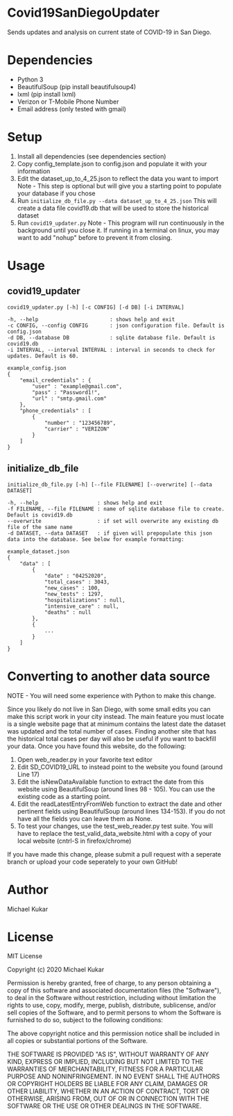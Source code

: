 # Covid19SanDiegoUpdater
 Sends updates and analysis on current state of COVID-19 in San Diego.

# Dependencies
- Python 3
- BeautifulSoup (pip install beautifulsoup4)
- lxml (pip install lxml)
- Verizon or T-Mobile Phone Number
- Email address (only tested with gmail)

# Setup
1. Install all dependencies (see dependencies section)
2. Copy config_template.json to config.json and populate it with your information
3. Edit the dataset_up_to_4_25.json to reflect the data you want to import
Note - This step is optional but will give you a starting point to populate your database if you chose
3. Run `initialize_db_file.py --data dataset_up_to_4_25.json`
This will create a data file covid19.db that will be used to store the historical dataset
3. Run `covid19_updater.py`
Note - This program will run continuously in the background until you close it. If running in a terminal on linux, you may want to add "nohup" before to prevent it from closing.

# Usage
## covid19_updater
```
covid19_updater.py [-h] [-c CONFIG] [-d DB] [-i INTERVAL]

-h, --help                       : shows help and exit
-c CONFIG, --config CONFIG       : json configuration file. Default is config.json
-d DB, --database DB             : sqlite database file. Default is covid19.db
-i INTERVAL, --interval INTERVAL : interval in seconds to check for updates. Default is 60.

example_config.json
{
    "email_credentials" : {
        "user" : "example@gmail.com",
        "pass" : "Password1!",
        "url" : "smtp.gmail.com"
    },
    "phone_credentials" : [
        {
            "number" : "123456789",
            "carrier" : "VERIZON"
        }
    ]
}
```

## initialize_db_file
```
initialize_db_file.py [-h] [--file FILENAME] [--overwrite] [--data DATASET]

-h, --help                   : shows help and exit
-f FILENAME, --file FILENAME : name of sqlite database file to create. Default is covid19.db
--overwrite                  : if set will overwrite any existing db file of the same name
-d DATASET, --data DATASET   : if given will prepopulate this json data into the database. See below for example formatting:

example_dataset.json
{
    "data" : [
        {
            "date" : "04252020",
            "total_cases" : 3043,
            "new_cases" : 100,
            "new_tests" : 1297,
            "hospitalizations" : null,
            "intensive_care" : null,
            "deaths" : null
        },
        {
            ...
        }
    ]
}

```

# Converting to another data source
NOTE - You will need some experience with Python to make this change.

Since you likely do not live in San Diego, with some small edits you can make this script work in your city instead.
The main feature you must locate is a single website page that at minimum contains the latest date the dataset was updated and the total number of cases.
Finding another site that has the historical total cases per day will also be useful if you want to backfill your data.
Once you have found this website, do the following:

1. Open web_reader.py in your favorite text editor
2. Edit SD_COVID19_URL to instead point to the website you found (around Line 17)
3. Edit the isNewDataAvailable function to extract the date from this website using BeautifulSoup (around lines 98 - 105). You can use the existing code as a starting point.
4. Edit the readLatestEntryFromWeb function to extract the date and other pertinent fields using BeautifulSoup (around lines 134-153). If you do not have all the fields you can leave them as None.
5. To test your changes, use the test_web_reader.py test suite. You will have to replace the test_valid_data_website.html with a copy of your local website (cntrl-S in firefox/chrome)

If you have made this change, please submit a pull request with a seperate branch or upload your code seperately to your own GitHub!

# Author
Michael Kukar

# License
MIT License

Copyright (c) 2020 Michael Kukar

Permission is hereby granted, free of charge, to any person obtaining a copy
of this software and associated documentation files (the "Software"), to deal
in the Software without restriction, including without limitation the rights
to use, copy, modify, merge, publish, distribute, sublicense, and/or sell
copies of the Software, and to permit persons to whom the Software is
furnished to do so, subject to the following conditions:

The above copyright notice and this permission notice shall be included in all
copies or substantial portions of the Software.

THE SOFTWARE IS PROVIDED "AS IS", WITHOUT WARRANTY OF ANY KIND, EXPRESS OR
IMPLIED, INCLUDING BUT NOT LIMITED TO THE WARRANTIES OF MERCHANTABILITY,
FITNESS FOR A PARTICULAR PURPOSE AND NONINFRINGEMENT. IN NO EVENT SHALL THE
AUTHORS OR COPYRIGHT HOLDERS BE LIABLE FOR ANY CLAIM, DAMAGES OR OTHER
LIABILITY, WHETHER IN AN ACTION OF CONTRACT, TORT OR OTHERWISE, ARISING FROM,
OUT OF OR IN CONNECTION WITH THE SOFTWARE OR THE USE OR OTHER DEALINGS IN THE
SOFTWARE.
